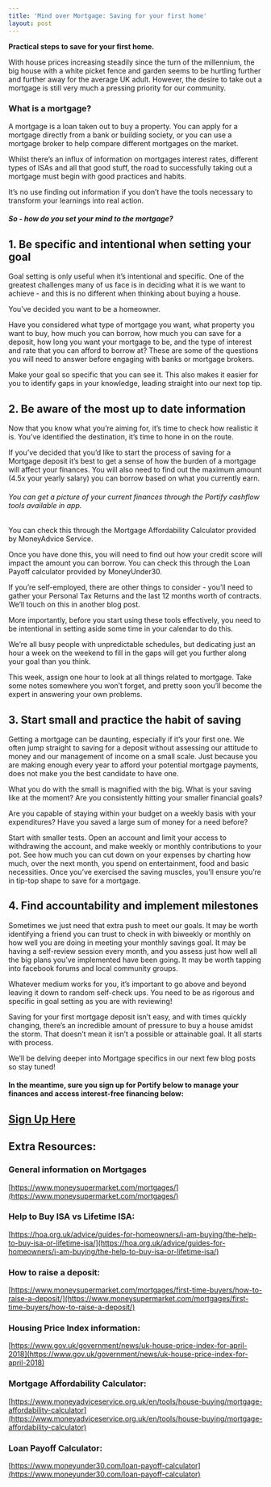 ```yaml
---
title: 'Mind over Mortgage: Saving for your first home'
layout: post
---
```


**Practical steps to save for your first home.**

With house prices increasing steadily since the turn of the millennium, the big house with a white picket fence and garden seems to be hurtling further and further away for the average UK adult. 
However, the desire to take out a mortgage is still very much a pressing priority for our community.

### What is a mortgage?

A mortgage is a loan taken out to buy a property. You can apply for a mortgage directly from a bank or building society, or you can use a mortgage broker to help compare different mortgages on the market.

Whilst there’s an influx of information on mortgages interest rates, different types of ISAs and all that good stuff, the road to successfully taking out a mortgage must begin with good practices and habits. 

It’s no use finding out information if you don’t have the tools necessary to transform your learnings into real action. 

##### So - how do you set your mind to the mortgage?

## 1. Be specific and intentional when setting your goal

Goal setting is only useful when it’s intentional and specific. One of the greatest challenges many of us face is in deciding what it is we want to achieve - and this is no different when thinking about buying a house. 

You’ve decided you want to be a homeowner.

Have you considered what type of mortgage you want, what property you want to buy, how much you can borrow, how much you can save for a deposit, how long you want your mortgage to be, and the type of interest and rate that you can afford to borrow at? 
These are  some of the questions you will need to answer before engaging with banks or mortgage brokers. 

Make your goal so specific that you can see it. This also makes it easier for you to identify gaps in your knowledge, leading straight into our next top tip.


## 2. Be aware of the most up to date information 

Now that you know what you’re aiming for, it’s time to check how realistic it is. You’ve identified the destination, it’s time to hone in on the route. 

If you’ve decided that you’d like to start the process of saving for a Mortgage deposit it’s best to get a sense of how the burden of a mortgage will affect your finances. You will also need to find out the maximum amount (4.5x your yearly salary) you can borrow based on what you currently earn.

###### You can get a picture of your current finances through the Portify cashflow tools available in app. 

You can check this through the Mortgage Affordability Calculator provided by MoneyAdvice Service. 

Once you have done this, you will need to find out how your credit score will impact the amount you can borrow. You can check this through the Loan Payoff calculator provided by MoneyUnder30.

If you’re self-employed, there are other things to consider - you’ll need to gather your Personal Tax Returns and the last 12 months worth of contracts. We’ll touch on this in another blog post.

More importantly, before you start using these tools effectively, you need to be intentional in setting aside some time in your calendar to do this. 

We’re all busy people with unpredictable schedules, but dedicating just an hour a week on the weekend to fill in the gaps will get you further along your goal than you think. 

This week, assign one hour to look at all things related to mortgage. Take some notes somewhere you won’t forget, and pretty soon you’ll become the expert in answering your own problems. 

## 3. Start small and practice the habit of saving 

Getting a mortgage can be daunting, especially if it’s your first one. We often jump straight to saving for a deposit without assessing our attitude to money and our management of income on a small scale. Just because you are making enough every year to afford your potential mortgage payments, does not make you the best candidate to have one. 

What you do with the small is magnified with the big. What is your saving like at the moment? Are you consistently hitting your smaller financial goals? 

Are you capable of staying within your budget on a weekly basis with your expenditures? Have you saved a large sum of money for a need before?

Start with smaller tests. Open an account and limit your access to withdrawing the account, and make weekly or monthly contributions to your pot. See how much you can cut down on your expenses by charting how much, over the next month, you spend on entertainment, food and basic necessities. Once you’ve exercised the saving muscles, you’ll ensure you’re in tip-top shape to save for a mortgage. 


## 4. Find accountability and implement milestones

Sometimes we just need that extra push to meet our goals. It may be worth identifying a friend you can trust to check in with biweekly or monthly on how well you are doing in meeting your monthly savings goal. It may be having a self-review session every month, and you assess just how well all the big plans you’ve implemented have been going. It may be worth tapping into facebook forums and local community groups. 

Whatever medium works for you, it’s important to go above and beyond leaving it down to random self-check ups. You need to be as rigorous and specific in goal setting as you are with reviewing!

Saving for your first mortgage deposit isn’t easy, and with times quickly changing, there’s an incredible amount of pressure to buy a house amidst the storm. That doesn’t mean it isn’t a possible or attainable goal. It all starts with process. 

We’ll be delving deeper into Mortgage specifics in our next few blog posts so stay tuned!

#### In the meantime, sure you sign up for Portify below to manage your finances and access interest-free financing below:
## [Sign Up Here](https://portify.app.link/signin?cc=gb&cam=mom25112019)


## Extra Resources: 

### General information on Mortgages                                                                                     
[https://www.moneysupermarket.com/mortgages/](https://www.moneysupermarket.com/mortgages/)

### Help to Buy ISA vs Lifetime ISA:
[https://hoa.org.uk/advice/guides-for-homeowners/i-am-buying/the-help-to-buy-isa-or-lifetime-isa/](https://hoa.org.uk/advice/guides-for-homeowners/i-am-buying/the-help-to-buy-isa-or-lifetime-isa/)

### How to raise a deposit:
[https://www.moneysupermarket.com/mortgages/first-time-buyers/how-to-raise-a-deposit/](https://www.moneysupermarket.com/mortgages/first-time-buyers/how-to-raise-a-deposit/)

### Housing Price Index information: 
[https://www.gov.uk/government/news/uk-house-price-index-for-april-2018](https://www.gov.uk/government/news/uk-house-price-index-for-april-2018)

### Mortgage Affordability Calculator:
[https://www.moneyadviceservice.org.uk/en/tools/house-buying/mortgage-affordability-calculator](https://www.moneyadviceservice.org.uk/en/tools/house-buying/mortgage-affordability-calculator)

### Loan Payoff Calculator:
[https://www.moneyunder30.com/loan-payoff-calculator](https://www.moneyunder30.com/loan-payoff-calculator)

